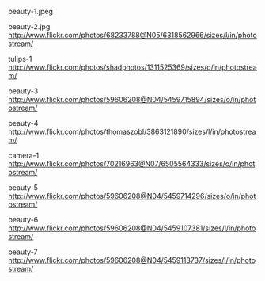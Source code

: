 beauty-1.jpeg

beauty-2.jpg
http://www.flickr.com/photos/68233788@N05/6318562966/sizes/l/in/photostream/

tulips-1
http://www.flickr.com/photos/shadphotos/1311525369/sizes/o/in/photostream/

beauty-3
http://www.flickr.com/photos/59606208@N04/5459715894/sizes/o/in/photostream/

beauty-4
http://www.flickr.com/photos/thomaszobl/3863121890/sizes/l/in/photostream/

camera-1
http://www.flickr.com/photos/70216963@N07/6505564333/sizes/o/in/photostream/

beauty-5
http://www.flickr.com/photos/59606208@N04/5459714296/sizes/o/in/photostream/

beauty-6
http://www.flickr.com/photos/59606208@N04/5459107381/sizes/l/in/photostream/

beauty-7
http://www.flickr.com/photos/59606208@N04/5459113737/sizes/l/in/photostream/